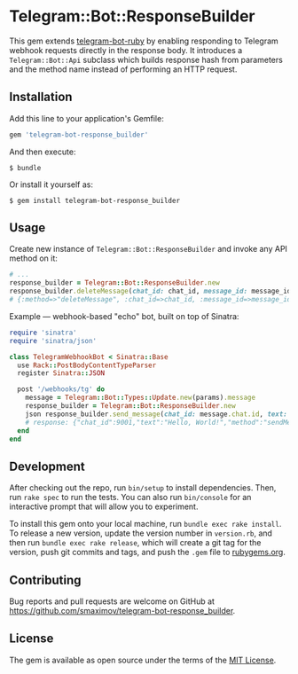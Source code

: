 # Telegram::Bot::ResponseBuilder

This gem extends [telegram-bot-ruby](https://github.com/atipugin/telegram-bot-ruby) by
enabling responding to Telegram webhook requests directly in the response body. It
introduces a `Telegram::Bot::Api` subclass which builds response hash from
parameters and the method name instead of performing an HTTP request.

## Installation

Add this line to your application's Gemfile:

```ruby
gem 'telegram-bot-response_builder'
```

And then execute:

    $ bundle

Or install it yourself as:

    $ gem install telegram-bot-response_builder

## Usage

Create new instance of `Telegram::Bot::ResponseBuilder` and invoke any API method
on it:

``` ruby
# ...
response_builder = Telegram::Bot::ResponseBuilder.new
response_builder.deleteMessage(chat_id: chat_id, message_id: message_id)
# {:method=>"deleteMessage", :chat_id=>chat_id, :message_id=>message_id}
```

Example &mdash; webhook-based "echo" bot, built on top of Sinatra:

``` ruby
require 'sinatra'
require 'sinatra/json'

class TelegramWebhookBot < Sinatra::Base
  use Rack::PostBodyContentTypeParser
  register Sinatra::JSON

  post '/webhooks/tg' do
    message = Telegram::Bot::Types::Update.new(params).message
    response_builder = Telegram::Bot::ResponseBuilder.new
    json response_builder.send_message(chat_id: message.chat.id, text: message.text)
    # response: {"chat_id":9001,"text":"Hello, World!","method":"sendMessage"}
  end
end
```

## Development

After checking out the repo, run `bin/setup` to install dependencies. Then, run `rake spec` to run the tests. You can also run `bin/console` for an interactive prompt that will allow you to experiment.

To install this gem onto your local machine, run `bundle exec rake install`. To release a new version, update the version number in `version.rb`, and then run `bundle exec rake release`, which will create a git tag for the version, push git commits and tags, and push the `.gem` file to [rubygems.org](https://rubygems.org).

## Contributing

Bug reports and pull requests are welcome on GitHub at https://github.com/smaximov/telegram-bot-response_builder.

## License

The gem is available as open source under the terms of the [MIT License](http://opensource.org/licenses/MIT).
